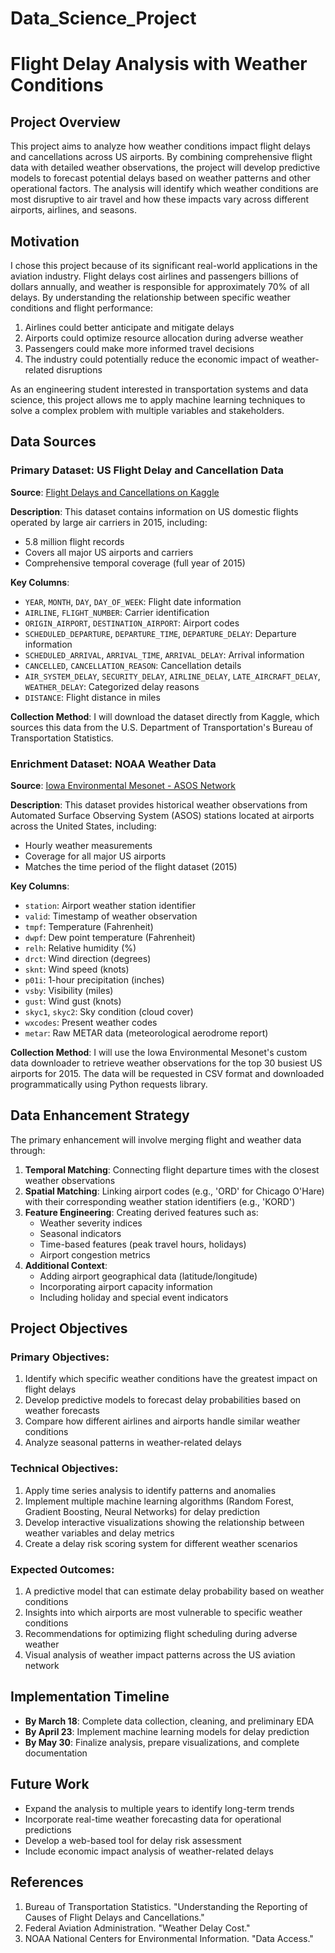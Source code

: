 # Data_Science_Project
# Flight Delay Analysis with Weather Conditions

## Project Overview
This project aims to analyze how weather conditions impact flight delays and cancellations across US airports. By combining comprehensive flight data with detailed weather observations, the project will develop predictive models to forecast potential delays based on weather patterns and other operational factors. The analysis will identify which weather conditions are most disruptive to air travel and how these impacts vary across different airports, airlines, and seasons.

## Motivation
I chose this project because of its significant real-world applications in the aviation industry. Flight delays cost airlines and passengers billions of dollars annually, and weather is responsible for approximately 70% of all delays. By understanding the relationship between specific weather conditions and flight performance:

1. Airlines could better anticipate and mitigate delays
2. Airports could optimize resource allocation during adverse weather
3. Passengers could make more informed travel decisions
4. The industry could potentially reduce the economic impact of weather-related disruptions

As an engineering student interested in transportation systems and data science, this project allows me to apply machine learning techniques to solve a complex problem with multiple variables and stakeholders.

## Data Sources

### Primary Dataset: US Flight Delay and Cancellation Data
**Source**: [Flight Delays and Cancellations on Kaggle](https://www.kaggle.com/datasets/usdot/flight-delays)

**Description**:
This dataset contains information on US domestic flights operated by large air carriers in 2015, including:
- 5.8 million flight records
- Covers all major US airports and carriers
- Comprehensive temporal coverage (full year of 2015)

**Key Columns**:
- `YEAR`, `MONTH`, `DAY`, `DAY_OF_WEEK`: Flight date information
- `AIRLINE`, `FLIGHT_NUMBER`: Carrier identification
- `ORIGIN_AIRPORT`, `DESTINATION_AIRPORT`: Airport codes
- `SCHEDULED_DEPARTURE`, `DEPARTURE_TIME`, `DEPARTURE_DELAY`: Departure information
- `SCHEDULED_ARRIVAL`, `ARRIVAL_TIME`, `ARRIVAL_DELAY`: Arrival information
- `CANCELLED`, `CANCELLATION_REASON`: Cancellation details
- `AIR_SYSTEM_DELAY`, `SECURITY_DELAY`, `AIRLINE_DELAY`, `LATE_AIRCRAFT_DELAY`, `WEATHER_DELAY`: Categorized delay reasons
- `DISTANCE`: Flight distance in miles

**Collection Method**:
I will download the dataset directly from Kaggle, which sources this data from the U.S. Department of Transportation's Bureau of Transportation Statistics.

### Enrichment Dataset: NOAA Weather Data
**Source**: [Iowa Environmental Mesonet - ASOS Network](https://mesonet.agron.iastate.edu/request/download.phtml?network=ASOS)

**Description**:
This dataset provides historical weather observations from Automated Surface Observing System (ASOS) stations located at airports across the United States, including:
- Hourly weather measurements
- Coverage for all major US airports
- Matches the time period of the flight dataset (2015)

**Key Columns**:
- `station`: Airport weather station identifier
- `valid`: Timestamp of weather observation
- `tmpf`: Temperature (Fahrenheit)
- `dwpf`: Dew point temperature (Fahrenheit)
- `relh`: Relative humidity (%)
- `drct`: Wind direction (degrees)
- `sknt`: Wind speed (knots)
- `p01i`: 1-hour precipitation (inches)
- `vsby`: Visibility (miles)
- `gust`: Wind gust (knots)
- `skyc1`, `skyc2`: Sky condition (cloud cover)
- `wxcodes`: Present weather codes
- `metar`: Raw METAR data (meteorological aerodrome report)

**Collection Method**:
I will use the Iowa Environmental Mesonet's custom data downloader to retrieve weather observations for the top 30 busiest US airports for 2015. The data will be requested in CSV format and downloaded programmatically using Python requests library.

## Data Enhancement Strategy
The primary enhancement will involve merging flight and weather data through:

1. **Temporal Matching**: Connecting flight departure times with the closest weather observations
2. **Spatial Matching**: Linking airport codes (e.g., 'ORD' for Chicago O'Hare) with their corresponding weather station identifiers (e.g., 'KORD')
3. **Feature Engineering**: Creating derived features such as:
   - Weather severity indices
   - Seasonal indicators
   - Time-based features (peak travel hours, holidays)
   - Airport congestion metrics
4. **Additional Context**:
   - Adding airport geographical data (latitude/longitude)
   - Incorporating airport capacity information
   - Including holiday and special event indicators

## Project Objectives

### Primary Objectives:
1. Identify which specific weather conditions have the greatest impact on flight delays
2. Develop predictive models to forecast delay probabilities based on weather forecasts
3. Compare how different airlines and airports handle similar weather conditions
4. Analyze seasonal patterns in weather-related delays

### Technical Objectives:
1. Apply time series analysis to identify patterns and anomalies
2. Implement multiple machine learning algorithms (Random Forest, Gradient Boosting, Neural Networks) for delay prediction
3. Develop interactive visualizations showing the relationship between weather variables and delay metrics
4. Create a delay risk scoring system for different weather scenarios

### Expected Outcomes:
1. A predictive model that can estimate delay probability based on weather conditions
2. Insights into which airports are most vulnerable to specific weather conditions
3. Recommendations for optimizing flight scheduling during adverse weather
4. Visual analysis of weather impact patterns across the US aviation network

## Implementation Timeline
- **By March 18**: Complete data collection, cleaning, and preliminary EDA
- **By April 23**: Implement machine learning models for delay prediction
- **By May 30**: Finalize analysis, prepare visualizations, and complete documentation

## Future Work
- Expand the analysis to multiple years to identify long-term trends
- Incorporate real-time weather forecasting data for operational predictions
- Develop a web-based tool for delay risk assessment
- Include economic impact analysis of weather-related delays

## References
1. Bureau of Transportation Statistics. "Understanding the Reporting of Causes of Flight Delays and Cancellations."
2. Federal Aviation Administration. "Weather Delay Cost."
3. NOAA National Centers for Environmental Information. "Data Access."
